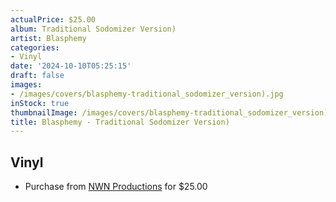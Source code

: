 ```yaml
---
actualPrice: $25.00
album: Traditional Sodomizer Version)
artist: Blasphemy
categories:
- Vinyl
date: '2024-10-10T05:25:15'
draft: false
images:
- /images/covers/blasphemy-traditional_sodomizer_version).jpg
inStock: true
thumbnailImage: /images/covers/blasphemy-traditional_sodomizer_version)-thumb.jpg
title: Blasphemy - Traditional Sodomizer Version)
---
```


## Vinyl
* Purchase from [NWN Productions](http://shop.nwnprod.com/index.php?route=product/product&path=75&product_id=56531&sort=pd.name&order=ASC) for $25.00
